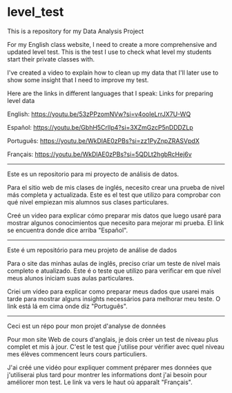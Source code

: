 # level_test
This is a repository for my Data Analysis Project

For my English class website, I need to create a more comprehensive and updated level test. This is the test I use to check what level my students start their private classes with. 

I've created a video to explain how to clean up my data that I'll later use to show some insight that I need to improve my test. 

Here are the links in different languages that I speak: 
Links for preparing level data

English: https://youtu.be/53zPPzomNVw?si=v4ooIeLrrJX7U-WQ

Español: https://youtu.be/GbhH5CrlIp4?si=3XZmGzcP5nDDDZLp

Português: https://youtu.be/WkDlAE0zPBs?si=zz1PyZnpZRASVpdX

Français: https://youtu.be/WkDlAE0zPBs?si=5QDLt2hgbRcHej6v
***************************************************************

Este es un repositorio para mi proyecto de análisis de datos.

Para el sitio web de mis clases de inglés, necesito crear una prueba de nivel más completa y actualizada. Este es el test que utilizo para comprobar con qué nivel empiezan mis alumnos sus clases particulares.

Creé un video para explicar cómo preparar mis datos que luego usaré para mostrar algunos conocimientos que necesito para mejorar mi prueba. El link se encuentra donde dice arriba "Español".
***************************************************************

Este é um repositório para meu projeto de análise de dados

Para o site das minhas aulas de inglês, preciso criar um teste de nível mais completo e atualizado. Este é o teste que utilizo para verificar em que nível meus alunos iniciam suas aulas particulares.

Criei um vídeo para explicar como preparar meus dados que usarei mais tarde para mostrar alguns insights necessários para melhorar meu teste. O link está lá em cima onde diz "Português".
***************************************************************

Ceci est un répo pour mon projet d'analyse de données

Pour mon site Web de cours d'anglais, je dois créer un test de niveau plus complet et mis à jour. C'est le test que j'utilise pour vérifier avec quel niveau mes élèves commencent leurs cours particuliers.

J'ai créé une vidéo pour expliquer comment préparer mes données que j'utiliserai plus tard pour montrer les informations dont j'ai besoin pour améliorer mon test. Le link va vers le haut où apparaît "Français".
